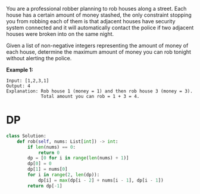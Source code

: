 You are a professional robber planning to rob houses along a street. Each house has a certain amount of money stashed, the only constraint stopping you from robbing each of them is that adjacent houses have security system connected and it will automatically contact the police if two adjacent houses were broken into on the same night.

Given a list of non-negative integers representing the amount of money of each house, determine the maximum amount of money you can rob tonight without alerting the police.

**Example 1:**
```
Input: [1,2,3,1]
Output: 4
Explanation: Rob house 1 (money = 1) and then rob house 3 (money = 3).
             Total amount you can rob = 1 + 3 = 4.
```
# DP
```python
class Solution:
    def rob(self, nums: List[int]) -> int:
        if len(nums) == 0:
            return 0
        dp = [0 for i in range(len(nums) + 1)]
        dp[0] = 0
        dp[1] = nums[0]
        for i in range(2, len(dp)):
            dp[i] = max(dp[i - 2] + nums[i - 1], dp[i - 1])
        return dp[-1]
```